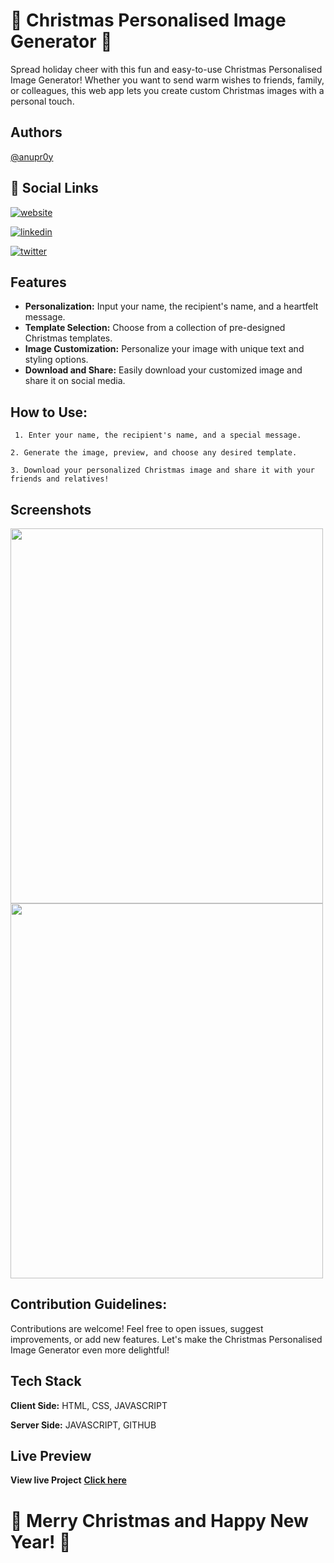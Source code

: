 
# 🎄 Christmas Personalised Image Generator 🎄

Spread holiday cheer with this fun and easy-to-use Christmas Personalised Image Generator! Whether you want to send warm wishes to friends, family, or colleagues, this web app lets you create custom Christmas images with a personal touch.


## Authors

 [@anupr0y](https://www.github.com/anupr0y)


## 🔗 Social Links
[![website](https://img.shields.io/badge/website-000?style=for-the-badge&logo=ko-fi&logoColor=white)](https://royaltechacademy.com)

[![linkedin](https://img.shields.io/badge/linkedin-0A66C2?style=for-the-badge&logo=linkedin&logoColor=white)](https://www.linkedin.com/in/anupr0y/)

[![twitter](https://img.shields.io/badge/twitter-1DA1F2?style=for-the-badge&logo=twitter&logoColor=white)](https://twitter.com/@anupr0y)


## Features

- **Personalization:** Input your name, the recipient's name, and a heartfelt message.
- **Template Selection:** Choose from a collection of pre-designed Christmas templates.
- **Image Customization:** Personalize your image with unique text and styling options.
- **Download and Share:** Easily download your customized image and share it on social media.


## How to Use:

     1. Enter your name, the recipient's name, and a special message.
    
    2. Generate the image, preview, and choose any desired template.

    3. Download your personalized Christmas image and share it with your friends and relatives!


## Screenshots

<img src="https://github.com/anupr0y/Christmas-Personalised-Image-Generator/assets/114636305/cdbfec33-fa95-48c3-999e-cdb7ea801078" width="500" height="600">
<img src="https://github.com/anupr0y/Christmas-Personalised-Image-Generator/assets/114636305/96c604a0-33f4-43a6-93e1-fa221023fe8f" width="500" height="600">

## Contribution Guidelines:

Contributions are welcome! Feel free to open issues, suggest improvements, or add new features. Let's make the Christmas Personalised Image Generator even more delightful!


## Tech Stack

**Client Side:** HTML, CSS, JAVASCRIPT

**Server Side:** JAVASCRIPT, GITHUB 


## Live Preview 
**View live Project** [ **Click here**](https://anupr0y.github.io/Christmas-Personalised-Image-Generator/Christmas-Personalised-Image-Generator/index.html)



# 🎅 Merry Christmas and Happy New Year! 🎁
